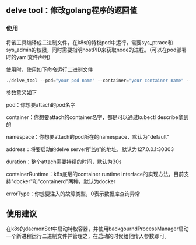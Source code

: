 ## delve tool：修改golang程序的返回值

### 使用

将该工具编译成二进制文件，在k8s的特权pod中运行，需要sys_ptrace和sys_admin的权限，同时需要指明hostPID来获取node的进程。（可以在pod部署时的yaml文件声明）

使用时，使用如下命令运行二进制文件

```go
./delve_tool --pod="your pod name" --container="your container name" --namespace="your namespace" --address="127.0.0.1:30303" --duration=30s --containerRuntime="docker" --errorType=0
```

参数意义如下

pod：你想要attach的pod名字

container：你想要attach的container名字，都是可以通过kubectl describe拿到的

namespace：你想要attach的pod所在的namespace，默认为"default"

address：将要启动的delve server所监听的地址，默认为127.0.0.1:30303

duration：整个attach需要持续的时间，默认为30s

containerRuntime：k8s底层的container runtime interface的实现方法，目前支持"docker"和"containerd"两种，默认为docker

errorType：你想要注入的故障类型，0表示数据库查询异常

##  使用建议

在k8s的daemonSet中启动特权容器，并使用backgourndProcessManager启动一个新进程运行二进制文件并管理之，在启动的时候给他传入参数即可。

